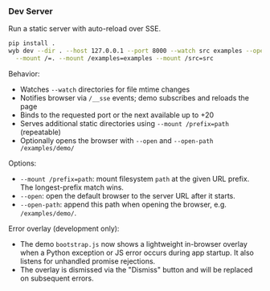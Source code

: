 ### Dev Server

Run a static server with auto-reload over SSE.

```bash
pip install .
wyb dev --dir . --host 127.0.0.1 --port 8000 --watch src examples --open \
  --mount /=. --mount /examples=examples --mount /src=src
```

Behavior:

- Watches `--watch` directories for file mtime changes
- Notifies browser via `/__sse` events; demo subscribes and reloads the page
- Binds to the requested port or the next available up to +20
- Serves additional static directories using `--mount /prefix=path` (repeatable)
- Optionally opens the browser with `--open` and `--open-path /examples/demo/`

Options:

- `--mount /prefix=path`: mount filesystem `path` at the given URL prefix. The longest-prefix match wins.
- `--open`: open the default browser to the server URL after it starts.
- `--open-path`: append this path when opening the browser, e.g. `/examples/demo/`.

Error overlay (development only):

- The demo `bootstrap.js` now shows a lightweight in-browser overlay when a Python exception or JS error occurs during app startup. It also listens for unhandled promise rejections.
- The overlay is dismissed via the "Dismiss" button and will be replaced on subsequent errors.

